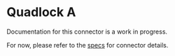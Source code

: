 # Quadlock A
Documentation for this connector is a work in progress.

For now, please refer to the [specs](specs.yaml) for connector details.
